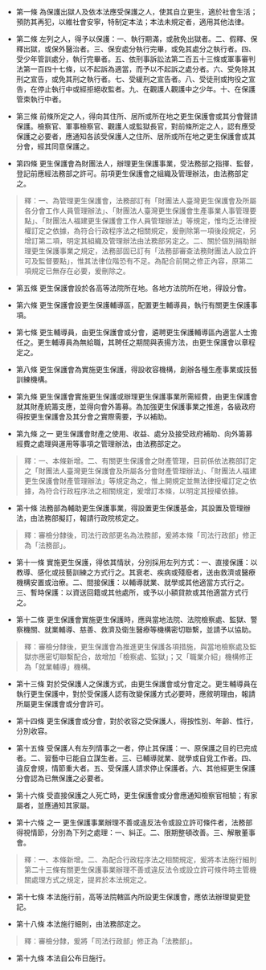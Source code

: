 * 第一條 為保護出獄人及依本法應受保護之人，使其自立更生，適於社會生活；預防其再犯，以維社會安寧，特制定本法；本法未規定者，適用其他法律。

* 第二條 左列之人，得予以保護：一、執行期滿，或赦免出獄者。二、假釋、保釋出獄，或保外醫治者。三、保安處分執行完畢，或免其處分之執行者。四、受少年管訓處分，執行完畢者。五、依刑事訴訟法第二百五十三條或軍事審判法第一百四十七條，以不起訴為適當，而予以不起訴之處分者。六、受免除其刑之宣告，或免其刑之執行者。七、受緩刑之宣告者。八、受徒刑或拘役之宣告，在停止執行中或經拒絕收監者。九、在觀護人觀護中之少年。十、在保護管束執行中者。

* 第三條 前條所定之人，得向其住所、居所或所在地之更生保護會或其分會聲請保護。檢察官、軍事檢察官、觀護人或監獄長官，對前條所定之人，認有應受保護之必要者，應通知各該受保護人之住所、居所或所在地之更生保護會或其分會，經其同意保護之。

* 第四條 更生保護會為財團法人，辦理更生保護事業，受法務部之指揮、監督，登記前應經法務部之許可。前項更生保護會之組織及管理辦法，由法務部定之。

> 釋：一、為管理更生保護會，法務部訂有「財團法人臺灣更生保護會及所屬各分會工作人員管理辦法」、「財團法人臺灣更生保護會生產事業人事管理要點」、「財團法人福建更生保護會工作人員管理辦法」等規定，惟均乏法律授權訂定之依據，為符合行政程序法之相關規定，爰刪除第一項後段規定，另增訂第二項，明定其組織及管理辦法由法務部另定之。二、關於個別捐助辦理更生保護事業之規定，法務部固已訂有「法務部審查法務財團法人設立許可及監督要點」，惟其法律位階恐有不足。為配合前開之修正內容，原第二項規定已無存在必要，爰刪除之。

* 第五條 更生保護會設於各高等法院所在地。各地方法院所在地，得設分會。

* 第六條 更生保護會設更生保護輔導區，配置更生輔導員，執行有關更生保護事項。

* 第七條 更生輔導員，由更生保護會或分會，遴聘更生保護輔導區內適當人士擔任之。更生輔導員為無給職，其聘任之期間與表揚方法，由更生保護會以章程定之。

* 第八條 更生保護會為實施更生保護，得設收容機構，創辦各種生產事業或技藝訓練機構。

* 第九條 更生保護會實施更生保護或辦理更生保護事業所需經費，由更生保護會就其財產統籌支應，並得向會外籌募。為加強更生保護事業之推進，各級政府得按更生保護會及其分會之實際需要，予以補助。

* 第九條 之一 更生保護會財產之使用、收益、處分及接受政府補助、向外籌募經費之處理與運用等事項之管理辦法，由法務部定之。

> 釋：一、本條新增。二、有關更生保護會之財產管理，目前係依法務部訂定之「財團法人臺灣更生保護會及所屬各分會財產管理辦法」、「財團法人福建更生保護會財產管理辦法」等規定為之，惟上開規定並無法律授權訂定之依據，為符合行政程序法之相關規定，爰增訂本條，以明定其授權依據。

* 第十條 法務部為輔助更生保護事業，得設置更生保護基金，其設置及管理辦法，由法務部擬訂，報請行政院核定之。

> 釋：審檢分隸後，司法行政部更名為法務部，爰將本條「司法行政部」修正為「法務部」。

* 第十一條 實施更生保護，得依其情狀，分別採用左列方式：一、直接保護：以教導、感化或技藝訓練之方式行之。其衰老、疾病或殘廢者，送由救濟或醫療機構安置或治療。二、間接保護：以輔導就業、就學或其他適當方式行之。三、暫時保護：以資送回籍或其他處所，或予以小額貸款或其他適當方式行之。

* 第十二條 更生保護會實施更生保護時，應與當地法院、法院檢察處、監獄、警察機關、就業輔導、慈善、救濟及衛生醫療等機構密切聯繫，並請予以協助。

> 釋：審檢分隸後，更生保護會為推進更生保護各項措施，與當地檢察處及監獄亦應密切聯繫配合，故增加「檢察處、監獄」；又「職業介紹」機構修正為「就業輔導」機構。

* 第十三條 對於受保護人之保護方式，由更生保護會或分會定之。更生輔導員在執行更生保護中，對於受保護人認有改變保護方式必要時，應敘明理由，報請所屬更生保護會或分會許可。

* 第十四條 更生保護會或分會，對於收容之受保護人，得按性別、年齡、性行，分別收容。

* 第十五條 受保護人有左列情事之一者，停止其保護：一、原保護之目的已完成者。二、習藝中已能自立謀生者。三、已輔導就業、就學或自覓工作者。四、違反會規，情節重大者。五、受保護人請求停止保護者。六、其他經更生保護分會認為已無保護之必要者。

* 第十六條 受直接保護之人死亡時，更生保護會或分會應通知檢察官相驗；有家屬者，並應通知其家屬。

* 第十六條 之一 更生保護事業辦理不善或違反法令或設立許可條件者，法務部得視情節，分別為下列之處理：一、糾正。二、限期整頓改善。三、解散董事會。

> 釋：一、本條新增。二、為配合行政程序法之相關規定，爰將本法施行細則第二十三條有關更生保護事業辦理不善或違反法令或設立許可條件時主管機關處理方式之規定，提昇於本法規定之。

* 第十七條 本法施行前，高等法院轄區內所設更生保護會，應依法辦理變更登記。

* 第十八條 本法施行細則，由法務部定之。

> 釋：審檢分隸，爰將「司法行政部」修正為「法務部」。

* 第十九條 本法自公布日施行。

